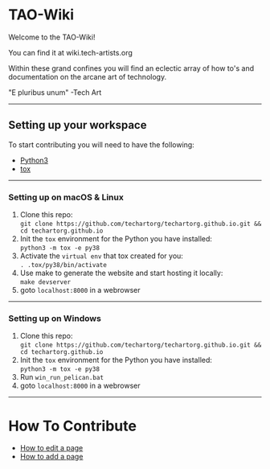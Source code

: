 # TAO-Wiki

Welcome to the TAO-Wiki!

You can find it at wiki.tech-artists.org

Within these grand confines you will find an eclectic array of how to's and documentation on the arcane art of technology.

"E pluribus unum"
-Tech Art

----

## Setting up your workspace

To start contributing you will need to have the following:
- [Python3](https://www.python.org/downloads/)
- [tox](https://pypi.org/project/tox/)

---

### Setting up on macOS & Linux
1. Clone this repo: \
`git clone https://github.com/techartorg/techartorg.github.io.git && cd techartorg.github.io`
2. Init the `tox` environment for the Python you have installed: \
`python3 -m tox -e py38`
3. Activate the `virtual env` that tox created for you: \
`. .tox/py38/bin/activate`
4. Use make to generate the website and start hosting it locally: \
`make devserver`
5. goto `localhost:8000` in a webrowser


---

### Setting up on Windows

1. Clone this repo: \
`git clone https://github.com/techartorg/techartorg.github.io.git && cd techartorg.github.io`
2. Init the `tox` environment for the Python you have installed: \
`python3 -m tox -e py38`
3. Run `win_run_pelican.bat`
4. goto `localhost:8000` in a webrowser


---

# How To Contribute

- [How to edit a page](https://techartorg.github.io/contribute/how_to_edit_page/)
- [How to add a page](https://techartorg.github.io/contribute/how_to_add_page/)
